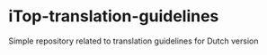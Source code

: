 # iTop-translation-guidelines
Simple repository related to translation guidelines for Dutch version
